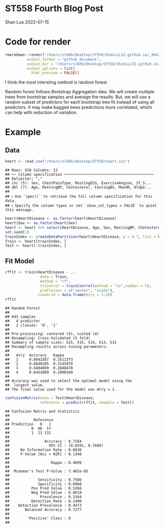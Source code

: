 ST558 Fourth Blog Post
================
Shan Luo
2022-07-15

# Code for render

``` r
rmarkdown::render("/Users/sl666/Desktop/ST558/ShanLLL52.github.io/_Rmd/2022-07-15-ST558Blog4-post.Rmd", 
          output_format = "github_document", 
          output_dir = "/Users/sl666/Desktop/ST558/ShanLLL52.github.io/_posts",
          output_options = list(
            html_preview = FALSE))
```

I think the most intersting method is random forest.

Random forest follows Bootstrap Aggregation idea. We will create
multiple trees from bootstrap samples and average the results. But, we
will use a random subset of predictors for each bootstrap tree fit
instead of using all predictors. It may make bagged trees predictions
more correlated, which can help with reduction of variation.

# Example

## Data

``` r
heart <- read_csv("/Users/sl666/Desktop/ST558/heart.csv")
```

    ## Rows: 918 Columns: 12
    ## ── Column specification ─────────────────────────────────────────
    ## Delimiter: ","
    ## chr (5): Sex, ChestPainType, RestingECG, ExerciseAngina, ST_S...
    ## dbl (7): Age, RestingBP, Cholesterol, FastingBS, MaxHR, Oldpe...
    ## 
    ## ℹ Use `spec()` to retrieve the full column specification for this data.
    ## ℹ Specify the column types or set `show_col_types = FALSE` to quiet this message.

``` r
heart$HeartDisease <- as.factor(heart$HeartDisease)
heart$Sex <- as.factor(heart$Sex)
heart <- heart %>% select(HeartDisease, Age, Sex, RestingBP, Cholesterol)
set.seed(1)
trainIndex <- createDataPartition(heart$HeartDisease, p = 0.7, list = FALSE) 
Train <- heart[trainIndex, ]
Test <- heart[-trainIndex, ]
```

## Fit Model

``` r
rffit <- train(HeartDisease ~ ., 
                data = Train, 
                method = "rf", 
                trControl = trainControl(method = "cv",number = 5), 
                preProcess = c("center", "scale"),
               tuneGrid = data.frame(mtry = 1:4))
rffit
```

    ## Random Forest 
    ## 
    ## 643 samples
    ##   4 predictor
    ##   2 classes: '0', '1' 
    ## 
    ## Pre-processing: centered (4), scaled (4) 
    ## Resampling: Cross-Validated (5 fold) 
    ## Summary of sample sizes: 515, 515, 514, 513, 515 
    ## Resampling results across tuning parameters:
    ## 
    ##   mtry  Accuracy   Kappa    
    ##   1     0.6842587  0.3511373
    ##   2     0.6640185  0.3145970
    ##   3     0.6484899  0.2848478
    ##   4     0.6453889  0.2800160
    ## 
    ## Accuracy was used to select the optimal model using the
    ##  largest value.
    ## The final value used for the model was mtry = 1.

``` r
confusionMatrix(data = Test$HeartDisease, 
                reference = predict(rffit, newdata = Test))
```

    ## Confusion Matrix and Statistics
    ## 
    ##           Reference
    ## Prediction   0   1
    ##          0  66  57
    ##          1  21 131
    ##                                           
    ##                Accuracy : 0.7164          
    ##                  95% CI : (0.6591, 0.7689)
    ##     No Information Rate : 0.6836          
    ##     P-Value [Acc > NIR] : 0.1348          
    ##                                           
    ##                   Kappa : 0.4099          
    ##                                           
    ##  Mcnemar's Test P-Value : 7.402e-05       
    ##                                           
    ##             Sensitivity : 0.7586          
    ##             Specificity : 0.6968          
    ##          Pos Pred Value : 0.5366          
    ##          Neg Pred Value : 0.8618          
    ##              Prevalence : 0.3164          
    ##          Detection Rate : 0.2400          
    ##    Detection Prevalence : 0.4473          
    ##       Balanced Accuracy : 0.7277          
    ##                                           
    ##        'Positive' Class : 0               
    ## 
